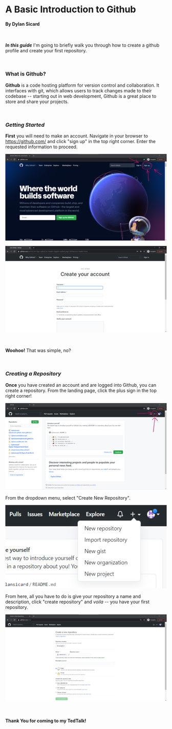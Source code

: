# A Basic Introduction to Github
#### By Dylan Sicard
<br>

***In this guide*** I'm going to briefly walk you through how to create a github profile and create your first repository.

<br>

### **What is Github?**


**Github** is a code hosting platform for version control and collaboration. It interfaces with git, which allows users to track changes made to their codebase -- starting out in web development, Github is a great place to store and share your projects. 

<br>


### ***Getting Started***
**First** you will need to make an account. Navigate in your browser to https://github.com/ and click "sign up" in the top right corner. Enter the requested information to proceed.

![Github home screen](./Images/githubLanding.PNG)
<br>

![Github Create Account Page](./Images/createAccount.PNG)

<br>

**Woohoo!** That was simple, no?

<br>

### ***Creating a Repository***
**Once** you have created an account and are logged into Github, you can create a repository. From the landing page, click the plus sign in the top right corner!

![](./Images/plusSign.PNG)

From the dropdown menu, select "Create New Repository".

![](./Images/dropdown.PNG)

From here, all you have to do is give your repository a name and description, click "create repository" and *voila* -- you have your first repository.

![](./Images/repositoryCreation.PNG)

<br>

#### **Thank You** for coming to my TedTalk!



